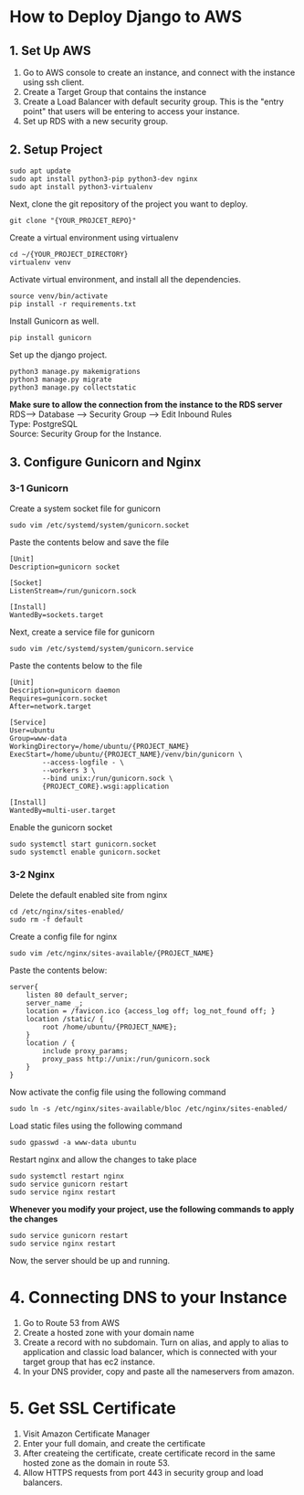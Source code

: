 # How to Deploy Django to AWS
## 1. Set Up AWS
1. Go to AWS console to create an instance, and connect with the instance using ssh client.
2. Create a Target Group that contains the instance
3. Create a Load Balancer with default security group. This is the "entry point" that users will be entering to access your instance. 
4. Set up RDS with a new security group.
## 2. Setup Project
```shell
sudo apt update
sudo apt install python3-pip python3-dev nginx
sudo apt install python3-virtualenv
```

Next, clone the git repository of the project you want to deploy.
```shell
git clone "{YOUR_PROJCET_REPO}"
```
Create a virtual environment using virtualenv
```shell
cd ~/{YOUR_PROJECT_DIRECTORY}
virtualenv venv
```
Activate virtual environment, and install all the dependencies.
```shell
source venv/bin/activate
pip install -r requirements.txt
```
Install Gunicorn as well.
```shell
pip install gunicorn
```

Set up the django project.
```shell
python3 manage.py makemigrations
python3 manage.py migrate
python3 manage.py collectstatic
```
**Make sure to allow the connection from the instance to the RDS server**\
RDS--> Database --> Security Group --> Edit Inbound Rules\
Type: PostgreSQL\
Source: Security Group for the Instance.

## 3. Configure Gunicorn and Nginx
### 3-1 Gunicorn
Create a system socket file for gunicorn
```shell
sudo vim /etc/systemd/system/gunicorn.socket
```
Paste the contents below and save the file
```
[Unit]
Description=gunicorn socket

[Socket]
ListenStream=/run/gunicorn.sock

[Install]
WantedBy=sockets.target
```
Next, create a service file for gunicorn
```shell
sudo vim /etc/systemd/system/gunicorn.service
```
Paste the contents below to the file
```
[Unit]
Description=gunicorn daemon
Requires=gunicorn.socket
After=network.target

[Service]
User=ubuntu
Group=www-data
WorkingDirectory=/home/ubuntu/{PROJECT_NAME}
ExecStart=/home/ubuntu/{PROJECT_NAME}/venv/bin/gunicorn \
        --access-logfile - \
        --workers 3 \
        --bind unix:/run/gunicorn.sock \
        {PROJECT_CORE}.wsgi:application

[Install]
WantedBy=multi-user.target
```
Enable the gunicorn socket
```shell
sudo systemctl start gunicorn.socket
sudo systemctl enable gunicorn.socket
```
### 3-2 Nginx
Delete the default enabled site from nginx
```shell
cd /etc/nginx/sites-enabled/
sudo rm -f default
```
Create a config file for nginx 
```shell
sudo vim /etc/nginx/sites-available/{PROJECT_NAME}
```
Paste the contents below:
```
server{
    listen 80 default_server;
    server_name _;
    location = /favicon.ico {access_log off; log_not_found off; }
    location /static/ {
        root /home/ubuntu/{PROJECT_NAME};
    }
    location / {
        include proxy_params;
        proxy_pass http://unix:/run/gunicorn.sock
    }
}
```
Now activate the config file using the following command
```shell
sudo ln -s /etc/nginx/sites-available/bloc /etc/nginx/sites-enabled/
```
Load static files using the following command
```shell
sudo gpasswd -a www-data ubuntu
```
Restart nginx and allow the changes to take place
```shell
sudo systemctl restart nginx
sudo service gunicorn restart
sudo service nginx restart
```
**Whenever you modify your project, use the following commands to apply the changes**
```shell
sudo service gunicorn restart
sudo service nginx restart
```
Now, the server should be up and running. 
# 4. Connecting DNS to your Instance
1. Go to Route 53 from AWS
2. Create a hosted zone with your domain name
3. Create a record with no subdomain. Turn on alias, and apply to alias to application and classic load balancer, which is connected with your target group that has ec2 instance.
4. In your DNS provider, copy and paste all the nameservers from amazon.
# 5. Get SSL Certificate
1. Visit Amazon Certificate Manager
2. Enter your full domain, and create the certificate
3. After createing the certificate, create certificate record in the same hosted zone as the domain in route 53.
4. Allow HTTPS requests from port 443 in security group and load balancers.
